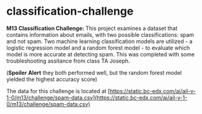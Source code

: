# classification-challenge
**M13 Classification Challenge:**
This project examines a dataset that contains information about emails, with two possible classifications: spam and not spam. Two machine learning classification models are utilized - a logistic regression model and a random forest model - to evaluate which model is more accurate at detecting spam. This was completed with some troubleshooting assitance from class TA Joseph. 


(**Spoiler Alert** they both performed well, but the random forest model yielded the highest accuracy score)

The data for this challenge is located at [https://static.bc-edx.com/ai/ail-v-1-0/m13/challenge/spam-data.csv](https://static.bc-edx.com/ai/ail-v-1-0/m13/challenge/spam-data.csv)

